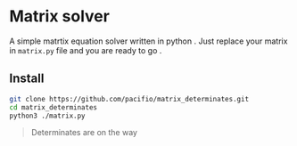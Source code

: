 # Matrix solver

A simple matrtix equation solver written in python . Just replace your matrix in ```matrix.py``` file and you are ready to go .

## Install
```bash
git clone https://github.com/pacifio/matrix_determinates.git
cd matrix_determinates
python3 ./matrix.py
```

> Determinates are on the way
